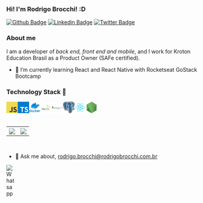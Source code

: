 ### Hi! I'm Rodrigo Brocchi! :D

[![Github Badge](https://img.shields.io/badge/-Github-000?style=flat-square&logo=Github&logoColor=white&link=https://github.com/brocchirodrigo/)](https://github.com/brocchirodrigo/)
[![Linkedin Badge](https://img.shields.io/badge/-LinkedIn-blue?style=flat-square&logo=Linkedin&logoColor=white&link=https://www.linkedin.com/in/rodrigobrocchi/)](https://www.linkedin.com/in/rodrigobrocchi/)
[![Twitter Badge](https://img.shields.io/badge/-Twitter-1ca0f1?style=flat-square&labelColor=1ca0f1&logo=twitter&logoColor=white&link=https://twitter.com/BrocchiRodrigo/)](https://twitter.com/BrocchiRodrigo/)

<!--**brocchirodrigo/brocchirodrigo** is a ✨ _special_ ✨ repository because its `README.md` (this file) appears on your GitHub profile.-->

### About me

I am a developer of *back end, front end and mobile*, and I work for Kroton Education Brasil as a Product Owner (SAFe certified).

- 📘 I’m currently learning React and React Native with Rocketseat GoStack Bootcamp

### Technology Stack 🚀 

<img align="left" alt="JavaScript" width="30px" src="https://raw.githubusercontent.com/github/explore/80688e429a7d4ef2fca1e82350fe8e3517d3494d/topics/javascript/javascript.png" />
<img align="left" alt="Typescript" width="30px" src="https://raw.githubusercontent.com/github/explore/80688e429a7d4ef2fca1e82350fe8e3517d3494d/topics/typescript/typescript.png" />
<img align="left" alt="Docker" width="30px" src="https://raw.githubusercontent.com/github/explore/80688e429a7d4ef2fca1e82350fe8e3517d3494d/topics/docker/docker.png" />
<img align="left" alt="Mysql" width="30px" src="https://raw.githubusercontent.com/github/explore/80688e429a7d4ef2fca1e82350fe8e3517d3494d/topics/mysql/mysql.png" />
<img align="left" alt="MongoDB" width="30px" src="https://raw.githubusercontent.com/github/explore/80688e429a7d4ef2fca1e82350fe8e3517d3494d/topics/mongodb/mongodb.png" />
<img align="left" alt="Postgresql" width="30px" src="https://raw.githubusercontent.com/github/explore/80688e429a7d4ef2fca1e82350fe8e3517d3494d/topics/postgresql/postgresql.png" />
<img align="left" alt="React" width="30px" src="https://raw.githubusercontent.com/github/explore/80688e429a7d4ef2fca1e82350fe8e3517d3494d/topics/react/react.png">
<img align="left" alt="NodeJS" width="30px" src="https://raw.githubusercontent.com/github/explore/80688e429a7d4ef2fca1e82350fe8e3517d3494d/topics/nodejs/nodejs.png">

<br />
<br />
<br />

<center>
<table>
  <tr>
      <td><img width="400px" align="center" src="https://github-readme-stats.vercel.app/api/top-langs/?username=anabneri&hide=html&layout=compact&theme=radical" /></td>
      <td><img width="465px" align="center" src="https://github-readme-stats.vercel.app/api?username=brocchirodrigo&count_private=true&show_icons=true&custom_title=Github%20Status&hide=issues&theme=radical" /></td>
  </tr>  
</table>
</center>

<br />

- 💬 Ask me about, [rodrigo.brocchi@rodrigobrocchi.com.br](mailto:rodrigo.brocchi@rodrigobrocchi.com.br)
<a target="_blank" href="https://api.whatsapp.com/send?phone=5511981338833">
  <img align="left" alt="Whatsapp" width="22px" src="https://cdn.jsdelivr.net/npm/simple-icons@v3/icons/whatsapp.svg" />
